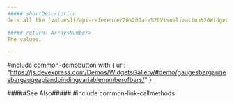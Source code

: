 ```yaml
---
##### shortDescription
Gets all the [values](/api-reference/20%20Data%20Visualization%20Widgets/dxBarGauge/1%20Configuration/values.md '/Documentation/ApiReference/Data_Visualization_Widgets/dxBarGauge/Configuration/#values').

##### return: Array<Number>
The values.

---
```

#include common-demobutton with {
    url: "https://js.devexpress.com/Demos/WidgetsGallery/#demo/gaugesbargaugesbargaugeapiandbindingvariablenumberofbars/"
}

#####See Also#####
#include common-link-callmethods